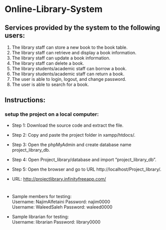 # Online-Library-System

## Services provided by the system to the following users:
1. The library staff can store a new book to the book table. 
2. The library staff can retrieve and display a book information. 
3. The library staff can update a book information.
4. The library staff can delete a book.
5. The library students/academic staff can borrow a book. 
6. The library students/academic staff can return a book.
7. The user is able to login, logout, and change password.
9. The user is able to search for a book.

## Instructions:

### setup the project on a local computer: 
-	Step 1: Download the source code and extract the file.
-	Step 2: Copy and paste the project folder in xampp/htdocs/.
- Step 3: Open the phpMyAdmin and create database name project_library_db.
-	Step 4: Open Project_library/database and import “project_library_db”.
- Step 5: Open the browser and go to URL http://localhost/Project_library/.

- URL: http://projectlibrary.infinityfreeapp.com/ 

# 

- Sample members for testing: </br>
Username: NajimAlfetaini    Password: najim0000 </br> 
Username: WaleedSaleh    Password: waleed0000 </br>

-	Sample librarian for testing: </br>
Username: librarian    Password: library0000 </br>
	   

